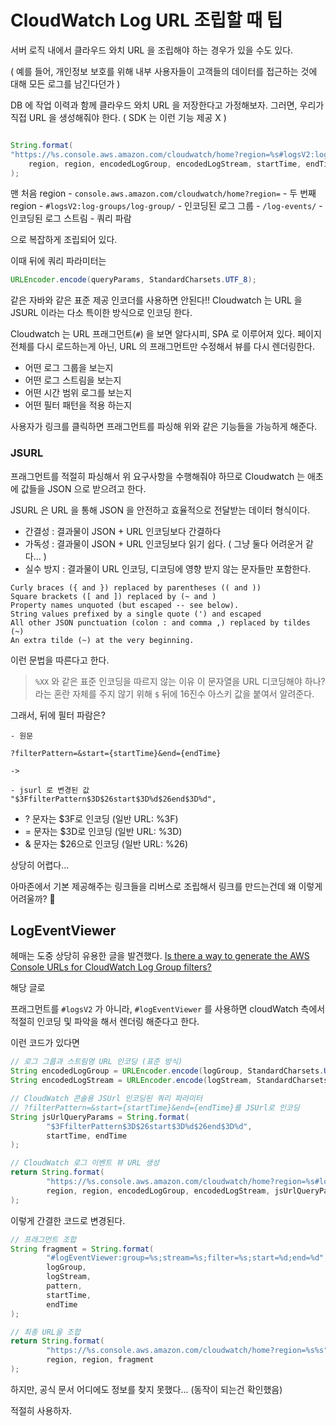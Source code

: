# CloudWatch Log URL 조립할 때 팁

서버 로직 내에서 클라우드 와치 URL 을 조립해야 하는 경우가 있을 수도 있다.

( 예를 들어, 개인정보 보호를 위해 내부 사용자들이 고객들의 데이터를 접근하는 것에 대해 모든 로그를 남긴다던가 )

DB 에 작업 이력과 함께 클라우드 와치 URL 을 저장한다고 가정해보자.
그러면, 우리가 직접 URL 을 생성해줘야 한다. ( SDK 는 이런 기능 제공 X )

```java

String.format(
"https://%s.console.aws.amazon.com/cloudwatch/home?region=%s#logsV2:log-groups/log-group/%s/log-events/%s$3FfilterPattern$3D$26start$3D%d$26end$3D%d",
    region, region, encodedLogGroup, encodedLogStream, startTime, endTime
);
```

맨 처음 region - `console.aws.amazon.com/cloudwatch/home?region=` - 두 번째 region - `#logsV2:log-groups/log-group/` - 인코딩된 로그 그룹 - `/log-events/` - 인코딩된 로그 스트림 - 쿼리 파람

으로 복잡하게 조립되어 있다.

이때 뒤에 쿼리 파라미터는 

```java
URLEncoder.encode(queryParams, StandardCharsets.UTF_8);
```

같은 자바와 같은 표준 제공 인코더를 사용하면 안된다!!
Cloudwatch 는 URL 을 JSURL 이라는 다소 특이한 방식으로 인코딩 한다.

Cloudwatch 는 URL 프래그먼트(`#`) 을 보면 알다시피, SPA 로 이루어져 있다.
페이지 전체를 다시 로드하는게 아닌, URL 의 프래그먼트만 수정해서 뷰를 다시 렌더링한다.

- 어떤 로그 그룹을 보는지
- 어떤 로그 스트림을 보는지
- 어떤 시간 범위 로그를 보는지
- 어떤 필터 패턴을 적용 하는지

사용자가 링크를 클릭하면 프래그먼트를 파싱해 위와 같은 기능들을 가능하게 해준다.

### JSURL

프래그먼트를 적절히 파싱해서 위 요구사항을 수행해줘야 하므로
Cloudwatch 는 애초에 값들을 JSON 으로 받으려고 한다.

JSURL 은 URL 을 통해 JSON 을 안전하고 효율적으로 전달받는 데이터 형식이다.

- 간결성 : 결과물이 JSON + URL 인코딩보다 간결하다
- 가독성 : 결과물이 JSON + URL 인코딩보다 읽기 쉽다. ( 그냥 둘다 어려운거 같다... )
- 실수 방지 : 결과물이 URL 인코딩, 디코딩에 영향 받지 않는 문자들만 포함한다.

```
Curly braces ({ and }) replaced by parentheses (( and ))
Square brackets ([ and ]) replaced by (~ and )
Property names unquoted (but escaped -- see below).
String values prefixed by a single quote (') and escaped
All other JSON punctuation (colon : and comma ,) replaced by tildes (~)
An extra tilde (~) at the very beginning.
```
이런 문법을 따른다고 한다.

> `%XX` 와 같은 표준 인코딩을 따르지 않는 이유
> 이 문자열을 URL 디코딩해야 하나? 라는 혼란 자체를 주지 않기 위해 `$` 뒤에 16진수 아스키 값을 붙여서 알려준다.

그래서, 뒤에 필터 파람은?

```
- 원문

?filterPattern=&start={startTime}&end={endTime}

->

- jsurl 로 변경된 값 
"$3FfilterPattern$3D$26start$3D%d$26end$3D%d",
```

- ? 문자는 $3F로 인코딩 (일반 URL: %3F)
- = 문자는 $3D로 인코딩 (일반 URL: %3D)
- & 문자는 $26으로 인코딩 (일반 URL: %26)

상당히 어렵다...

아마존에서 기본 제공해주는 링크들을 리버스로 조립해서 링크를 만드는건데 왜 이렇게 어려울까? 🫠

## LogEventViewer

헤매는 도중 상당히 유용한 글을 발견했다.
[Is there a way to generate the AWS Console URLs for CloudWatch Log Group filters?](https://stackoverflow.com/questions/60796991/is-there-a-way-to-generate-the-aws-console-urls-for-cloudwatch-log-group-filters)

해당 글로

프래그먼트를 `#logsV2` 가 아니라, `#logEventViewer` 를 사용하면 cloudWatch 측에서 적절히 인코딩 및 파악을 해서 렌더링 해준다고 한다.

이런 코드가 있다면

```java
// 로그 그룹과 스트림명 URL 인코딩 (표준 방식)
String encodedLogGroup = URLEncoder.encode(logGroup, StandardCharsets.UTF_8);
String encodedLogStream = URLEncoder.encode(logStream, StandardCharsets.UTF_8);

// CloudWatch 콘솔용 JSUrl 인코딩된 쿼리 파라미터
// ?filterPattern=&start={startTime}&end={endTime}를 JSUrl로 인코딩
String jsUrlQueryParams = String.format(
        "$3FfilterPattern$3D$26start$3D%d$26end$3D%d",
        startTime, endTime
);

// CloudWatch 로그 이벤트 뷰 URL 생성
return String.format(
        "https://%s.console.aws.amazon.com/cloudwatch/home?region=%s#logsV2:log-groups/log-group/%s/log-events/%s%s",
        region, region, encodedLogGroup, encodedLogStream, jsUrlQueryParams
);
```

이렇게 간결한 코드로 변경된다.

```java
// 프래그먼트 조합
String fragment = String.format(
        "#logEventViewer:group=%s;stream=%s;filter=%s;start=%d;end=%d",
        logGroup,
        logStream,
        pattern,
        startTime,
        endTime
);

// 최종 URL을 조합
return String.format(
        "https://%s.console.aws.amazon.com/cloudwatch/home?region=%s%s",
        region, region, fragment
);
```

하지만, 공식 문서 어디에도 정보를 찾지 못했다...
(동작이 되는건 확인했음)

적절히 사용하자.